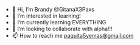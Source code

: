 - 👋 Hi, I’m Brandy @GitanaX3Paxs
- 👀 I’m interested in learning!
- 🌱 I’m currently learning EVERYTHING
- 💞️ I’m looking to collaborate with alpha!!!
- 📫 How to reach me paquita5yemas@gmail.com

<!---
GitanaX3Paxs/GitanaX3Paxs is a ✨ special ✨ repository because its `README.md` (this file) appears on your GitHub profile.
You can click the Preview link to take a look at your changes.
--->
